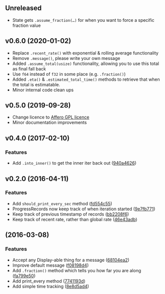 ## Unreleased

* State gets `.assume_fraction(…)` for when you want to force a specific fraction value

## v0.6.0 (2020-01-02)

* Replace `.recent_rate()` with exponential & rolling average functionality
* Remove `.message()`, please write your own message
* Added `.assume_total(usize)` functionality, allowing you to use this total as final fall back
* Use `f64` instead of `f32` in some place (e.g. `.fraction()`)
* Added `.eta()` & `.estimated_total_time()` methods to retrieve that when the
  total is estimatable.
* Minor internal code clean ups

## v0.5.0 (2019-09-28)

* Change licence to [Affero GPL licence](LICENCE)
* Minor documentation improvements

## v0.4.0 (2017-02-10)

### Features

* Add `.into_inner()` to get the inner iter back out ([940a4626](940a4626))


## v0.2.0 (2016-04-11)

### Features

* Add `should_print_every_sec` method ([fd554c55](fd554c55))
* ProgressRecords now keep track of when iteration started ([9e7fb771](9e7fb771))
* Keep track of previous timestamp of records ([bb2208f6](bb2208f6))
* Keep track of recent rate, rather than global rate ([46e43adb](46e43adb))


##  (2016-03-08)

### Features

* Accept any Display-able thing for a message ([68104ea2](68104ea2))
* Improve default message ([f08198d4](f08198d4))
* Add `.fraction()` method which tells you how far you are along ([fa799e50](fa799e50))
* Add print_every method ([7741193d](7741193d))
* Add simple time tracking ([8e8d5ad4](8e8d5ad4))
